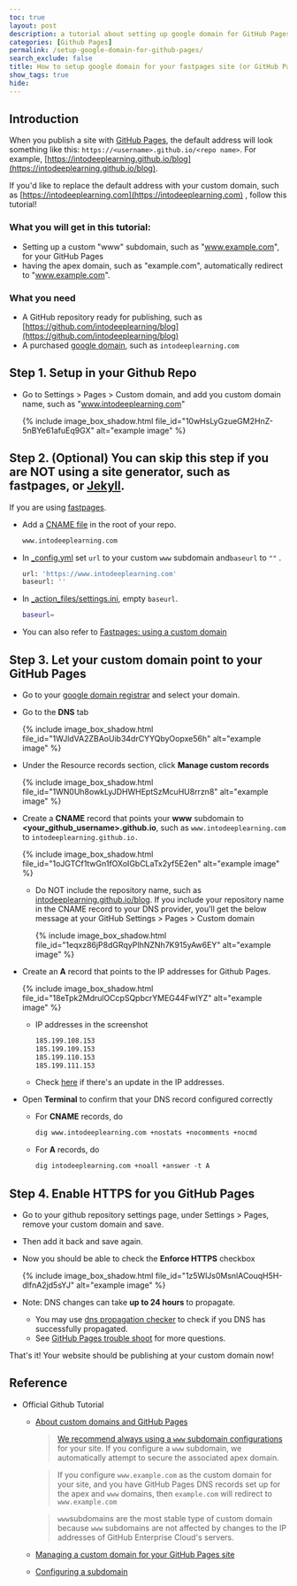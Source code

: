 ```yaml
---
toc: true
layout: post
description: a tutorial about setting up google domain for GitHub Pages
categories: [Github Pages]
permalink: /setup-google-domain-for-github-pages/
search_exclude: false
title: How to setup google domain for your fastpages site (or GitHub Pages)
show_tags: true
hide: 
---
```

## Introduction

When you publish a site with [GitHub Pages](https://pages.github.com), the default address will look something like this: `https://<username>.github.io/<repo name>`. For example, [https://intodeeplearning.github.io/blog](https://intodeeplearning.github.io/blog).

If you'd like to replace the default address with your custom domain, such as [https://intodeeplearning.com](https://intodeeplearning.com) , follow this tutorial!

### What you will get in this tutorial:

- Setting up a custom "www" subdomain, such as "www.example.com", for your GitHub Pages
- having the apex domain, such as  "example.com", automatically redirect to "www.example.com".

### What you need

- A GitHub repository ready for publishing, such as [https://github.com/intodeeplearning/blog](https://github.com/intodeeplearning/blog)
- A purchased [google domain](https://domains.google), such as `intodeeplearning.com`

## Step 1. Setup in your Github Repo

- Go to Settings > Pages > Custom domain, and add you custom domain name, such as "www.intodeeplearning.com"
    
    {% include image_box_shadow.html file_id="10wHsLyGzueGM2HnZ-5nBYe61afuEq9GX" alt="example image" %}
    

## Step 2. (Optional) You can skip this step if you are NOT using a site generator, such as fastpages, or [Jekyll](https://jekyllrb.com).

If you are using [fastpages](https://fastpages.fast.ai).

- Add a [CNAME file](https://github.com/fastai/fastpages/blob/master/CNAME) in the root of your repo.
    
    ```markdown
    www.intodeeplearning.com
    ```
    
- In [_config.yml](https://github.com/fastai/fastpages/blob/master/_config.yml) set `url` to your custom `www` subdomain and`baseurl` to `""` .
    
    ```bash
    url: 'https://www.intodeeplearning.com'
    baseurl: ''
    ```
    
- In [_action_files/settings.ini](https://github.com/fastai/fastpages/tree/master/_action_files), empty `baseurl`.
    
    ```bash
    baseurl=
    ```
    
- You can also refer to [Fastpages: using a custom domain](https://github.com/fastai/fastpages/blob/master/_fastpages_docs/_setup_pr_template.md#optional-using-a-custom-domain)

## Step 3. Let your custom domain point to your GitHub Pages

- Go to your [google domain registrar](https://domains.google.com/registrar/) and select your domain.
- Go to the **DNS** tab
    
    {% include image_box_shadow.html file_id="1WJldVA2ZBAoUib34drCYYQbyOopxe56h" alt="example image" %}
    
- Under the Resource records section, click **Manage custom records**
    
    {% include image_box_shadow.html file_id="1WN0Uh8owkLyJDHWHEptSzMcuHU8rrzn8" alt="example image" %}
    
- Create a **CNAME** record that points your **www** subdomain to **<your_github_username>.github.io**, such as `www.intodeeplearning.com` to `intodeeplearning.github.io.`
    
    {% include image_box_shadow.html file_id="1oJGTCf1twGn1fOXoIGbCLaTx2yf5E2en" alt="example image" %}
    
    - Do NOT include the repository name, such as [intodeeplearning.github.io/blog](http://intodeeplearning.github.io/blog). If you include your repository name in the CNAME record to your DNS provider, you’ll get the below message at your GitHub Settings > Pages > Custom domain
        
        {% include image_box_shadow.html file_id="1eqxz86jP8dGRqyPIhNZNh7K915yAw6EY" alt="example image" %}
        
- Create an **A** record that points to the IP addresses for Github Pages.
    
    {% include image_box_shadow.html file_id="18eTpk2MdrulOCcpSQpbcrYMEG44FwIYZ" alt="example image" %}
    
    - IP addresses in the screenshot
        
        ```markdown
        185.199.108.153
        185.199.109.153
        185.199.110.153
        185.199.111.153
        ```
        
    - Check [here](https://docs.github.com/en/pages/configuring-a-custom-domain-for-your-github-pages-site/managing-a-custom-domain-for-your-github-pages-site#configuring-an-apex-domain) if there's an update in the IP addresses.
- Open **Terminal** to confirm that your DNS record configured correctly
    - For **CNAME** records, do
        
        ```markdown
        dig www.intodeeplearning.com +nostats +nocomments +nocmd
        ```
        
    - For **A** records, do
        
        ```markdown
        dig intodeeplearning.com +noall +answer -t A
        ```
        

## Step 4. Enable HTTPS for you GitHub Pages

- Go to your github repository settings page, under Settings > Pages, remove your custom domain and save.
- Then add it back and save again.
- Now you should be able to check the **Enforce HTTPS** checkbox
    
    {% include image_box_shadow.html file_id="1z5WlJs0MsnlACouqH5H-dlfnA2jd5sYJ" alt="example image" %}
    

- Note: DNS changes can take **up to 24 hours** to propagate. 
    - You may use [dns propagation checker](https://www.whatsmydns.net/#A/intodeeplearning.com) to check if you DNS has successfully propagated.
    - See [GitHub Pages trouble shoot](https://docs.github.com/en/pages/configuring-a-custom-domain-for-your-github-pages-site/troubleshooting-custom-domains-and-github-pages) for more questions.


That's it! Your website should be publishing at your custom domain now!

## Reference

- Official Github Tutorial
    - [About custom domains and GitHub Pages](https://docs.github.com/en/enterprise-cloud@latest/pages/configuring-a-custom-domain-for-your-github-pages-site/about-custom-domains-and-github-pages)
        
        > [We recommend always using a `www` subdomain configurations](https://docs.github.com/en/enterprise-cloud@latest/pages/configuring-a-custom-domain-for-your-github-pages-site/about-custom-domains-and-github-pages) for your site. If you configure a `www` subdomain, we automatically attempt to secure the associated apex domain.
        > 
        
        > If you configure `www.example.com` as the custom domain for your site, and you have GitHub Pages DNS records set up for the apex and `www` domains, then `example.com` will redirect to `www.example.com`
        > 
        
        > `www`subdomains are the most stable type of custom domain because `www` subdomains are not affected by changes to the IP addresses of GitHub Enterprise Cloud's servers.
        > 
    - [Managing a custom domain for your GitHub Pages site](https://docs.github.com/en/pages/configuring-a-custom-domain-for-your-github-pages-site/managing-a-custom-domain-for-your-github-pages-site#configuring-a-records-with-your-dns-provider)
    - [Configuring a subdomain](https://docs.github.com/en/pages/configuring-a-custom-domain-for-your-github-pages-site/managing-a-custom-domain-for-your-github-pages-site#configuring-a-subdomain)
